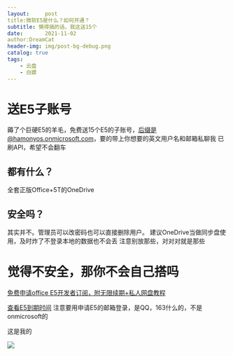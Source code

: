 ```yaml
---
layout:     post
title:微软E5是什么？如何开通？
subtitle: 懒得搞的话，我这送15个
date:       2021-11-02
author:DreamCat
header-img: img/post-bg-debug.png
catalog: true
tags:
    - 云盘
    - 白嫖
---
```



# 送E5子账号

薅了个巨硬E5的羊毛，免费送15个E5的子账号，后缀是@hamonyos.onmicrosoft.com，要的带上你想要的英文用户名和邮箱私聊我
已刷API，希望不会翻车

## 都有什么？

全套正版Office+5T的OneDrive

## 安全吗？

其实并不。管理员可以改密码也可以直接删除用户。
建议OneDrive当做同步盘使用，及时炸了不登录本地的数据也不会丢
注意别放那些，对对对就是那些

# 觉得不安全，那你不会自己搭吗

[免费申请office E5开发者订阅，附无限续期+私人网盘教程](https://blog.devyi.com/archives/388/)

[查看E5到期时间](https://developer.microsoft.com/zh-cn/microsoft-365/profile)
注意要用申请E5的邮箱登录，是QQ，163什么的，不是onmicrosoft的

这是我的

![](https://github.com/DreamingCats/dreamingcats.github.io/raw/main/img/2021.11.2-1.png)
